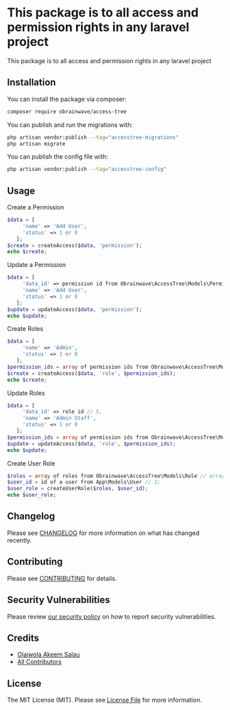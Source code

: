 # This package is to all access and permission rights in any laravel project

This package is to all access and permission rights in any laravel project


## Installation

You can install the package via composer:

```bash
composer require obrainwave/access-tree
```

You can publish and run the migrations with:

```bash
php artisan vendor:publish --tag="accesstree-migrations"
php artisan migrate
```

You can publish the config file with:

```bash
php artisan vendor:publish --tag="accesstree-config"
```

## Usage

Create a Permission
```php
$data = [
     'name' => 'Add User',
     'status' => 1 or 0
   ];
$create = createAccess($data, 'permission');
echo $create;
```

Update a Permission
```php
$data = [
     'data_id' => permission id from Obrainwave\AccessTree\Models\Permission // 3,
     'name' => 'Add User',
     'status' => 1 or 0
   ];
$update = updateAccess($data, 'permission');
echo $update;
```

Create Roles
```php
$data = [
     'name' => 'Admin',
     'status' => 1 or 0
   ];
$permission_ids = array of permission ids from Obrainwave\AccessTree\Models\Permission // array(1, 5, 4);
$create = createAccess($data, 'role', $permission_ids);
echo $create;
```

Update Roles
```php
$data = [
     'data_id' => role id // 5,
     'name' => 'Admin Staff',
     'status' => 1 or 0
   ];
$permission_ids = array of permission ids from Obrainwave\AccessTree\Models\Permission // array(10, 6, 3);
$update = updateAccess($data, 'role', $permission_ids);
echo $update;
```

Create User Role
```php 
$roles = array of roles from Obrainwave\AccessTree\Models\Role // array(2, 5);
$user_id = id of a user from App\Models\User // 1;
$user_role = createUserRole($roles, $user_id);
echo $user_role;
```

## Changelog

Please see [CHANGELOG](CHANGELOG.md) for more information on what has changed recently.

## Contributing

Please see [CONTRIBUTING](CONTRIBUTING.md) for details.

## Security Vulnerabilities

Please review [our security policy](../../security/policy) on how to report security vulnerabilities.

## Credits

- [Olaiwola Akeem Salau](https://github.com/Obrainwave)
- [All Contributors](../../contributors)

## License

The MIT License (MIT). Please see [License File](LICENSE.md) for more information.
